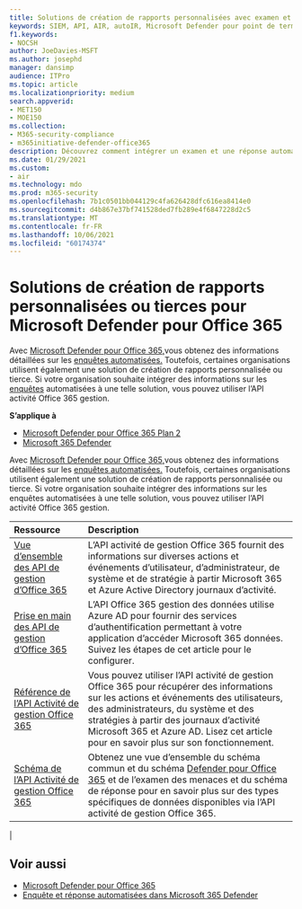 ```yaml
---
title: Solutions de création de rapports personnalisées avec examen et réponse automatisés
keywords: SIEM, API, AIR, autoIR, Microsoft Defender pour point de terminaison, examen automatisé, intégration, rapport personnalisé
f1.keywords:
- NOCSH
author: JoeDavies-MSFT
ms.author: josephd
manager: dansimp
audience: ITPro
ms.topic: article
ms.localizationpriority: medium
search.appverid:
- MET150
- MOE150
ms.collection:
- M365-security-compliance
- m365initiative-defender-office365
description: Découvrez comment intégrer un examen et une réponse automatisés à une solution de création de rapports personnalisée ou tierce.
ms.date: 01/29/2021
ms.custom:
- air
ms.technology: mdo
ms.prod: m365-security
ms.openlocfilehash: 7b1c0501bb044129c4fa626428dfc616ea8414e0
ms.sourcegitcommit: d4b867e37bf741528ded7fb289e4f6847228d2c5
ms.translationtype: MT
ms.contentlocale: fr-FR
ms.lasthandoff: 10/06/2021
ms.locfileid: "60174374"
---
```

# <a name="custom-or-third-party-reporting-solutions-for-microsoft-defender-for-office-365"></a>Solutions de création de rapports personnalisées ou tierces pour Microsoft Defender pour Office 365

Avec [Microsoft Defender pour Office 365,](defender-for-office-365.md)vous obtenez des informations détaillées sur les [enquêtes automatisées.](air-view-investigation-results.md) Toutefois, certaines organisations utilisent également une solution de création de rapports personnalisée ou tierce. Si votre organisation souhaite intégrer des informations sur les [enquêtes](office-365-air.md) automatisées à une telle solution, vous pouvez utiliser l’API activité Office 365 gestion.

**S’applique à**
- [Microsoft Defender pour Office 365 Plan 2](defender-for-office-365.md)
- [Microsoft 365 Defender](../defender/microsoft-365-defender.md)

Avec [Microsoft Defender pour Office 365,](defender-for-office-365.md)vous obtenez des informations détaillées sur les [enquêtes automatisées.](air-view-investigation-results.md) Toutefois, certaines organisations utilisent également une solution de création de rapports personnalisée ou tierce. Si votre organisation souhaite intégrer des informations sur les enquêtes automatisées à une telle solution, vous pouvez utiliser l’API activité Office 365 gestion.

|Ressource|Description|
|:---|:---|
|[Vue d’ensemble des API de gestion d’Office 365](/office/office-365-management-api/office-365-management-apis-overview)|L’API activité de gestion Office 365 fournit des informations sur diverses actions et événements d’utilisateur, d’administrateur, de système et de stratégie à partir Microsoft 365 et Azure Active Directory journaux d’activité.|
|[Prise en main des API de gestion d’Office 365](/office/office-365-management-api/get-started-with-office-365-management-apis)|L’API Office 365 gestion des données utilise Azure AD pour fournir des services d’authentification permettant à votre application d’accéder Microsoft 365 données. Suivez les étapes de cet article pour le configurer.|
|[Référence de l’API Activité de gestion Office 365](/office/office-365-management-api/office-365-management-activity-api-reference)|Vous pouvez utiliser l’API activité de gestion Office 365 pour récupérer des informations sur les actions et événements des utilisateurs, des administrateurs, du système et des stratégies à partir des journaux d’activité Microsoft 365 et Azure AD. Lisez cet article pour en savoir plus sur son fonctionnement.|
|[Schéma de l’API Activité de gestion Office 365](/office/office-365-management-api/office-365-management-activity-api-schema)|Obtenez une vue [](/office/office-365-management-api/office-365-management-activity-api-schema#common-schema) d’ensemble du schéma commun et du schéma [Defender pour Office 365](/office/office-365-management-api/office-365-management-activity-api-schema#office-365-advanced-threat-protection-and-threat-investigation-and-response-schema) et de l’examen des menaces et du schéma de réponse pour en savoir plus sur des types spécifiques de données disponibles via l’API activité de gestion Office 365.|
|

## <a name="see-also"></a>Voir aussi

- [Microsoft Defender pour Office 365](defender-for-office-365.md)
- [Enquête et réponse automatisées dans Microsoft 365 Defender](/microsoft-365/security/defender/m365d-autoir)
